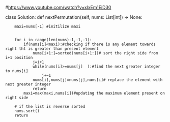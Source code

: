 #https://www.youtube.com/watch?v=xlxEm1EiD30


class Solution:
    def nextPermutation(self, nums: List[int]) -> None:
       
        maxi=nums[-1] #initilize maxi

        
        for i in range(len(nums)-1,-1,-1):
            if(nums[i]<maxi):#checking if there is any element towards right tht is greater than present element 
                nums[i+1:]=sorted(nums[i+1:])# sort the right side from i+1 position
                j=i+1 
                while(nums[i]>=nums[j]  ):#find the next greater integer to nums[i]
                    j+=1
                nums[i],nums[j]=nums[j],nums[i]# replace the element with next greater integer  
                return
            maxi=max(maxi,nums[i])#updating the maximum element present on right side
        
        # if the list is reverse sorted 
        nums.sort()
        return 